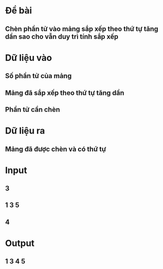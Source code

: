 # Đề bài
## Chèn phần tử vào mảng sắp xếp theo thứ tự tăng dần sao cho vẫn duy trì tính sắp xếp
# Dữ liệu vào
## Số phần tử của mảng
## Mảng đã sắp xếp theo thứ tự tăng dần
## Phần tử cần chèn
# Dữ liệu ra
## Mảng đã được chèn và có thứ tự 
# Input
## 3
## 1 3 5
## 4 
# Output
## 1 3 4 5
